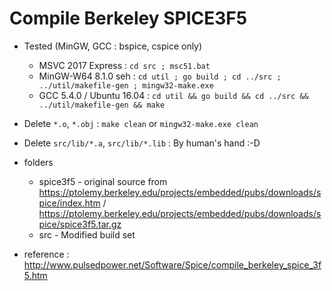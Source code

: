# Compile Berkeley SPICE3F5

* Tested (MinGW, GCC : bspice, cspice only)
    * MSVC 2017 Express : `cd src ; msc51.bat`
    * MinGW-W64 8.1.0 seh : `cd util ; go build ; cd ../src ; ../util/makefile-gen ; mingw32-make.exe`
    * GCC 5.4.0 / Ubuntu 16.04 : `cd util && go build && cd ../src && ../util/makefile-gen && make`

* Delete `*.o`, `*.obj` : `make clean` or `mingw32-make.exe clean`
* Delete `src/lib/*.a`, `src/lib/*.lib` : By human's hand :-D

* folders
    * spice3f5 - original source from https://ptolemy.berkeley.edu/projects/embedded/pubs/downloads/spice/index.htm / https://ptolemy.berkeley.edu/projects/embedded/pubs/downloads/spice/spice3f5.tar.gz
    * src - Modified build set
* reference : http://www.pulsedpower.net/Software/Spice/compile_berkeley_spice_3f5.htm
